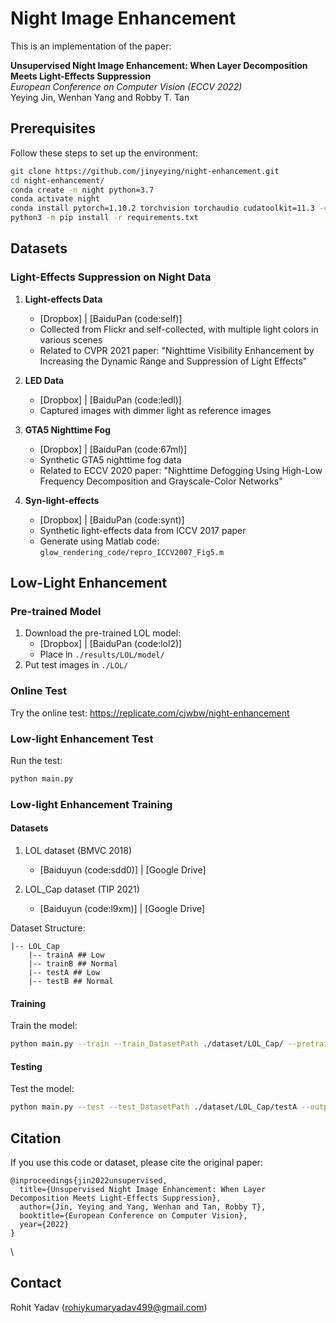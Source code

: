 # Night Image Enhancement

This is an implementation of the paper:

**Unsupervised Night Image Enhancement: When Layer Decomposition Meets Light-Effects Suppression**  
*European Conference on Computer Vision (ECCV 2022)*  
Yeying Jin, Wenhan Yang and Robby T. Tan

## Prerequisites

Follow these steps to set up the environment:

```bash
git clone https://github.com/jinyeying/night-enhancement.git
cd night-enhancement/
conda create -n night python=3.7
conda activate night
conda install pytorch=1.10.2 torchvision torchaudio cudatoolkit=11.3 -c pytorch
python3 -m pip install -r requirements.txt
```

## Datasets

### Light-Effects Suppression on Night Data

1. **Light-effects Data**
   - [Dropbox] | [BaiduPan (code:self)]
   - Collected from Flickr and self-collected, with multiple light colors in various scenes
   - Related to CVPR 2021 paper: "Nighttime Visibility Enhancement by Increasing the Dynamic Range and Suppression of Light Effects"

2. **LED Data**
   - [Dropbox] | [BaiduPan (code:ledl)]
   - Captured images with dimmer light as reference images

3. **GTA5 Nighttime Fog**
   - [Dropbox] | [BaiduPan (code:67ml)]
   - Synthetic GTA5 nighttime fog data
   - Related to ECCV 2020 paper: "Nighttime Defogging Using High-Low Frequency Decomposition and Grayscale-Color Networks"

4. **Syn-light-effects**
   - [Dropbox] | [BaiduPan (code:synt)]
   - Synthetic light-effects data from ICCV 2017 paper
   - Generate using Matlab code: `glow_rendering_code/repro_ICCV2007_Fig5.m`

## Low-Light Enhancement

### Pre-trained Model

1. Download the pre-trained LOL model:
   - [Dropbox] | [BaiduPan (code:lol2)]
   - Place in `./results/LOL/model/`
2. Put test images in `./LOL/`

### Online Test
Try the online test: https://replicate.com/cjwbw/night-enhancement

### Low-light Enhancement Test

Run the test:
```python
python main.py
```

### Low-light Enhancement Training

#### Datasets
1. LOL dataset (BMVC 2018)
   - [Baiduyun (code:sdd0)] | [Google Drive]

2. LOL_Cap dataset (TIP 2021)
   - [Baiduyun (code:l9xm)] | [Google Drive]

Dataset Structure:
```
|-- LOL_Cap
    |-- trainA ## Low
    |-- trainB ## Normal
    |-- testA ## Low
    |-- testB ## Normal
```

#### Training
Train the model:
```bash
python main.py --train --train_DatasetPath ./dataset/LOL_Cap/ --pretrain_path ./pretrained_model/LOL_params_0900000.pt
```

#### Testing
Test the model:
```bash
python main.py --test --test_DatasetPath ./dataset/LOL_Cap/testA --output ./results/LOL/testA_output
```

## Citation
If you use this code or dataset, please cite the original paper:
```
@inproceedings{jin2022unsupervised,
  title={Unsupervised Night Image Enhancement: When Layer Decomposition Meets Light-Effects Suppression},
  author={Jin, Yeying and Yang, Wenhan and Tan, Robby T},
  booktitle={European Conference on Computer Vision},
  year={2022}
}
```
\

## Contact
Rohit Yadav (rohiykumaryadav499@gmail.com)